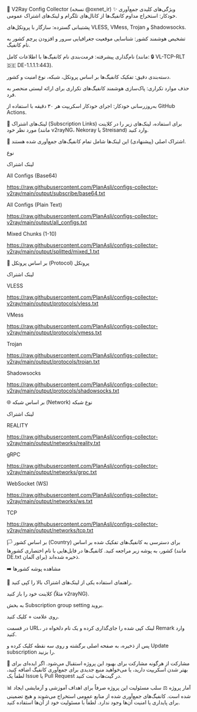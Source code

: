 🚀 V2Ray Config Collector (نسخه @oxnet_ir)
✨ ویژگی‌های کلیدی
جمع‌آوری خودکار: استخراج مداوم کانفیگ‌ها از کانال‌های تلگرام و لینک‌های اشتراک عمومی.

پشتیبانی گسترده: سازگار با پروتکل‌های VLESS, VMess, Trojan و Shadowsocks.

تشخیص هوشمند کشور: شناسایی موقعیت جغرافیایی سرور و افزودن پرچم کشور به نام کانفیگ.

نام‌گذاری پیشرفته: فرمت‌بندی نام کانفیگ‌ها با اطلاعات کامل (مانند: 🔒 VL-TCP-RLT 🇩🇪 DE-1.1.1.1:443).

دسته‌بندی دقیق: تفکیک کانفیگ‌ها بر اساس پروتکل، شبکه، نوع امنیت و کشور.

حذف موارد تکراری: پاک‌سازی هوشمند کانفیگ‌های تکراری برای ارائه لیستی منحصر به فرد.

به‌روزرسانی خودکار: اجرای خودکار اسکریپت هر ۳۰ دقیقه با استفاده از GitHub Actions.

🔗 لینک‌های اشتراک (Subscription Links)
برای استفاده، لینک‌های زیر را در کلاینت مورد نظر خود (مانند v2rayNG، Nekoray یا Streisand) وارد کنید.

🔰 اشتراک اصلی (پیشنهادی)
این لینک‌ها شامل تمام کانفیگ‌های جمع‌آوری شده هستند.

نوع

لینک اشتراک

All Configs (Base64)

https://raw.githubusercontent.com/PlanAsli/configs-collector-v2ray/main/output/subscribe/base64.txt

All Configs (Plain Text)

https://raw.githubusercontent.com/PlanAsli/configs-collector-v2ray/main/output/all_configs.txt

Mixed Chunks (1-10)

https://raw.githubusercontent.com/PlanAsli/configs-collector-v2ray/main/output/splitted/mixed_1.txt

📌 بر اساس پروتکل (Protocol)
پروتکل

لینک اشتراک

VLESS

https://raw.githubusercontent.com/PlanAsli/configs-collector-v2ray/main/output/protocols/vless.txt

VMess

https://raw.githubusercontent.com/PlanAsli/configs-collector-v2ray/main/output/protocols/vmess.txt

Trojan

https://raw.githubusercontent.com/PlanAsli/configs-collector-v2ray/main/output/protocols/trojan.txt

Shadowsocks

https://raw.githubusercontent.com/PlanAsli/configs-collector-v2ray/main/output/protocols/shadowsocks.txt

🌐 بر اساس شبکه (Network)
نوع شبکه

لینک اشتراک

REALITY

https://raw.githubusercontent.com/PlanAsli/configs-collector-v2ray/main/output/networks/reality.txt

gRPC

https://raw.githubusercontent.com/PlanAsli/configs-collector-v2ray/main/output/networks/grpc.txt

WebSocket (WS)

https://raw.githubusercontent.com/PlanAsli/configs-collector-v2ray/main/output/networks/ws.txt

TCP

https://raw.githubusercontent.com/PlanAsli/configs-collector-v2ray/main/output/networks/tcp.txt

🏳️ بر اساس کشور (Country)
برای دسترسی به کانفیگ‌های تفکیک شده بر اساس کشور، به پوشه زیر مراجعه کنید. کانفیگ‌ها در فایل‌هایی با نام اختصاری کشورها (مانند DE.txt برای آلمان) ذخیره شده‌اند.

➡️ مشاهده پوشه کشورها

📖 راهنمای استفاده
یکی از لینک‌های اشتراک بالا را کپی کنید.

کلاینت خود را باز کنید (مثلاً v2rayNG).

به بخش Subscription group setting بروید.

روی علامت + کلیک کنید.

در قسمت URL، لینک کپی شده را جای‌گذاری کرده و یک نام دلخواه در Remark وارد کنید.

پس از ذخیره، به صفحه اصلی برگشته و روی سه نقطه کلیک کرده و Update subscription را بزنید.

🤝 مشارکت
از هرگونه مشارکت برای بهبود این پروژه استقبال می‌شود. اگر ایده‌ای برای بهتر شدن اسکریپت دارید، یا می‌خواهید منبع جدیدی برای جمع‌آوری کانفیگ اضافه کنید، لطفاً یک Issue یا Pull Request در گیت‌هاب ثبت کنید.

📊 آمار پروژه
⚖️ سلب مسئولیت
این پروژه صرفاً برای اهداف آموزشی و آزمایشی ایجاد شده است. کانفیگ‌های جمع‌آوری شده از منابع عمومی استخراج می‌شوند و هیچ تضمینی برای پایداری یا امنیت آن‌ها وجود ندارد. لطفاً با مسئولیت خود از آن‌ها استفاده کنید.

